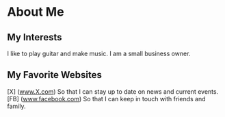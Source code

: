 # About Me
## My Interests
 I like to play guitar and make music.
 I am a small business owner.

## My Favorite Websites
[X] (www.X.com) So that I can stay up to date on news and current events.  
[FB] (www.facebook.com) So that I can keep in touch with friends and family.  
